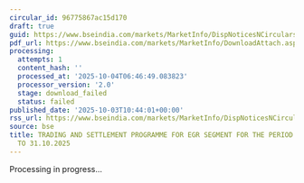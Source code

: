 ```yaml
---
circular_id: 96775867ac15d170
draft: true
guid: https://www.bseindia.com/markets/MarketInfo/DispNoticesNCirculars.aspx?Noticeid={36817D0D-D822-41E9-93B3-B88793036315}&noticeno=20251003-26&dt=10/03/2025&icount=26&totcount=73&flag=0
pdf_url: https://www.bseindia.com/markets/MarketInfo/DownloadAttach.aspx?id=20251003-26&attachedId=
processing:
  attempts: 1
  content_hash: ''
  processed_at: '2025-10-04T06:46:49.083823'
  processor_version: '2.0'
  stage: download_failed
  status: failed
published_date: '2025-10-03T10:44:01+00:00'
rss_url: https://www.bseindia.com/markets/MarketInfo/DispNoticesNCirculars.aspx?Noticeid={36817D0D-D822-41E9-93B3-B88793036315}&noticeno=20251003-26&dt=10/03/2025&icount=26&totcount=73&flag=0
source: bse
title: TRADING AND SETTLEMENT PROGRAMME FOR EGR SEGMENT FOR THE PERIOD FROM 01.10.2025
  TO 31.10.2025
---
```


Processing in progress...
